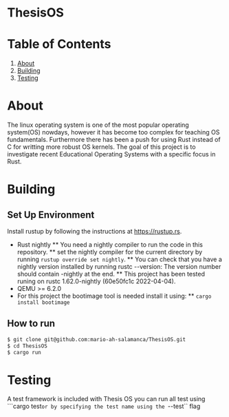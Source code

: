# ThesisOS #

# Table of Contents
1. [About](#About)
2. [Building](#Building)
4. [Testing](#Testing)

# About 
The linux operating system is one of the most popular operating system(OS) nowdays, however it has become too complex for teaching OS fundamentals. Furthermore there has been a push for using Rust instead of C for writting more robust OS kernels. 
The goal of this project is to investigate recent Educational Operating Systems with a specific focus in Rust.
# Building
## Set Up Environment
Install rustup by following the instructions at https://rustup.rs.

* Rust nightly
  ** You need a nightly compiler to run the code in this repository.
  ** set the nightly compiler for the current directory by running ``rustup override set nightly``.
  ** You can check that you have a nightly version installed by running rustc --version: The version number should contain -nightly at the end.
  ** This project has been tested runing on rustc 1.62.0-nightly (60e50fc1c 2022-04-04).
* QEMU >= 6.2.0
* For this project the bootimage tool is needed install it using:
  ** ``cargo install bootimage``


## How to run

```bash
$ git clone git@github.com:mario-ah-salamanca/ThesisOS.git
$ cd ThesisOS
$ cargo run
```

# Testing

A test framework is included with Thesis OS you can run all test using ```cargo test``
or by specifying the test name using the  ``--test`` flag


